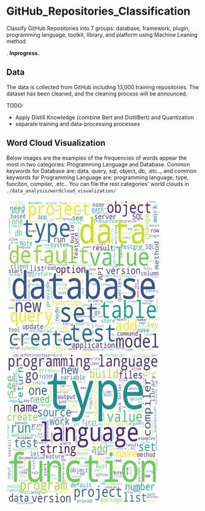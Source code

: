 # GitHub_Repositories_Classification

Classify GitHub Repositories into 7 groups: database, framework, plugin, programming language, toolkit, library, and platform using Machine Leaning method

. **Inprogress.**

## Data

The data is collected from GitHub including 13,000 training repositories. The dataset has been cleaned, and the cleaning process will be announced.

TODO:
- Apply Distill Knowledge (combine Bert and DistilBert) and Quantization
- separate training and data-processing processes


## Word Cloud Visualization

Below images are the examples of the frequencies of words appear the most in two categories: Programming Language and Database. Common keywords for Database are: data, query, sql, object, db, .etc.., and common keywords for Programming Language are: programming language, type, funciton, compiler, .etc.. You can file the rest categories' world clouds in `./data_analysis/wordcloud_visualization/`



<p float="left">
  <img src="https://github.com/minhN2000/GitHub_Repositories_Classification/blob/main/result/wordcloud_visualization/database_wordcloud.png" width="400" height="400" style="margin-right: 20px;"/>
  <img src="https://github.com/minhN2000/GitHub_Repositories_Classification/blob/main/result/wordcloud_visualization/pl_wordcloud.png" width="400" height="400"/> 
</p>
